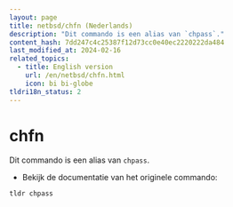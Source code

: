 ```yaml
---
layout: page
title: netbsd/chfn (Nederlands)
description: "Dit commando is een alias van `chpass`."
content_hash: 7dd247c4c25387f12d73cc0e40ec2220222da484
last_modified_at: 2024-02-16
related_topics:
  - title: English version
    url: /en/netbsd/chfn.html
    icon: bi bi-globe
tldri18n_status: 2
---
```

# chfn

Dit commando is een alias van `chpass`.

- Bekijk de documentatie van het originele commando:

`tldr chpass`
